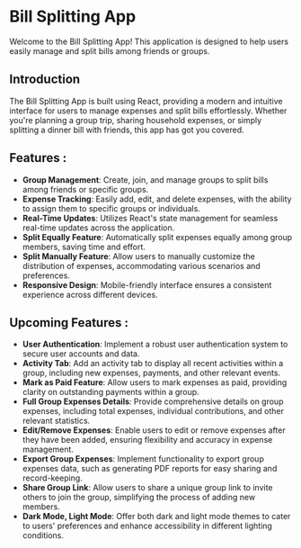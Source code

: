 # Bill Splitting App

Welcome to the Bill Splitting App! This application is designed to help users easily manage and split bills among friends or groups.

## Introduction

The Bill Splitting App is built using React, providing a modern and intuitive interface for users to manage expenses and split bills effortlessly. Whether you're planning a group trip, sharing household expenses, or simply splitting a dinner bill with friends, this app has got you covered.

## Features :

- **Group Management**: Create, join, and manage groups to split bills among friends or specific groups.
- **Expense Tracking**: Easily add, edit, and delete expenses, with the ability to assign them to specific groups or individuals.
- **Real-Time Updates**: Utilizes React's state management for seamless real-time updates across the application.
- **Split Equally Feature**: Automatically split expenses equally among group members, saving time and effort.
- **Split Manually Feature**: Allow users to manually customize the distribution of expenses, accommodating various scenarios and preferences.
- **Responsive Design**: Mobile-friendly interface ensures a consistent experience across different devices.

## Upcoming Features :

- **User Authentication**: Implement a robust user authentication system to secure user accounts and data.
- **Activity Tab**: Add an activity tab to display all recent activities within a group, including new expenses, payments, and other relevant events.
- **Mark as Paid Feature**: Allow users to mark expenses as paid, providing clarity on outstanding payments within a group.
- **Full Group Expenses Details**: Provide comprehensive details on group expenses, including total expenses, individual contributions, and other relevant statistics.
- **Edit/Remove Expenses**: Enable users to edit or remove expenses after they have been added, ensuring flexibility and accuracy in expense management.
- **Export Group Expenses**: Implement functionality to export group expenses data, such as generating PDF reports for easy sharing and record-keeping.
- **Share Group Link**: Allow users to share a unique group link to invite others to join the group, simplifying the process of adding new members.
- **Dark Mode, Light Mode**: Offer both dark and light mode themes to cater to users' preferences and enhance accessibility in different lighting conditions.
